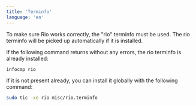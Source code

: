 ```yaml
---
title: 'Terminfo'
language: 'en'
---
```


To make sure Rio works correctly, the "rio" terminfo must be used. The rio terminfo will be picked up automatically if it is installed.

If the following command returns without any errors, the rio terminfo is already installed:

```bash
infocmp rio
```

If it is not present already, you can install it globally with the following command:

```bash
sudo tic -xe rio misc/rio.terminfo
```
